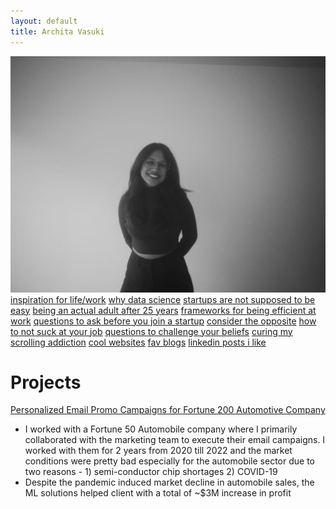 ```yaml
---
layout: default
title: Archita Vasuki
---
```


<img src="assets/img/fast-car.jpg" class="center-img" alt="Archita Vasuki">

<div class="essays">
  <a href="essays/i-literally-dont-know">inspiration for life/work</a>
  <a href="essays/why-data-science">why data science</a>
  <a href="essays/emails-for-humans">startups are not supposed to be easy</a>
  <a href="essays/what-may-not-age-well">being an actual adult after 25 years</a>
  <a href="essays/sailors-and-rowers">frameworks for being efficient at work</a>
  <a href="essays/startup-questions">questions to ask before you join a startup</a>
  <a href="essays/consider-opposite">consider the opposite</a>
  <!-- <a href="essays/who-did-the-work">Who Did The Work?</a> -->
  <a href="essays/not-suck-at-job">how to not suck at your job</a>
  <a href="essays/challenge-beliefs">questions to challenge your beliefs</a>
  <a href="essays/scrolling-addiction">curing my scrolling addiction</a>
  <!-- <a href="essays/unconventional-adventures">Unconventional Adventures</a> -->
  <!-- <a href="essays/questions-for-vcs">Questions for VCs</a> -->
  <a href="essays/cool-websites">cool websites</a>
  <a href="essays/fav-blogs">fav blogs</a>
  <a href="essays/linkedin-posts">linkedin posts i like</a>
</div>

<h1>Projects</h1>

<div class="projects">
  <div class="project">
    <a href="projects/project1">Personalized Email Promo Campaigns for Fortune 200 Automotive Company</a>
    <ul>
      <li>I worked with a Fortune 50 Automobile company where I primarily collaborated with the marketing team to execute their email campaigns. I worked with them for 2 years from 2020 till 2022 and the market conditions were pretty bad especially for the automobile sector due to two reasons - 
1) semi-conductor chip shortages 
2) COVID-19 </li>
      <li>Despite the pandemic induced market decline in automobile sales, the ML solutions helped client with a total of ~$3M increase in profit</li>
    </ul>
  </div>
</div>